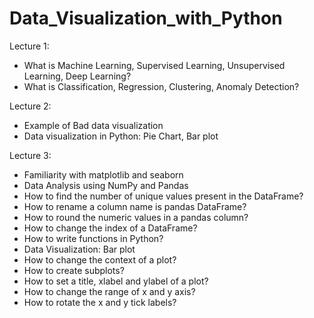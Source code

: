 # Data_Visualization_with_Python

Lecture 1: 
- What is Machine Learning, Supervised Learning, Unsupervised Learning, Deep Learning?
- What is Classification, Regression, Clustering, Anomaly Detection?

Lecture 2: 
- Example of Bad data visualization
- Data visualization in Python: Pie Chart, Bar plot

Lecture 3:
- Familiarity with matplotlib and seaborn
- Data Analysis using NumPy and Pandas
- How to find the number of unique values present in the DataFrame?
- How to rename a column name is pandas DataFrame?
- How to round the numeric values in a pandas column?
- How to change the index of a DataFrame?
- How to write functions in Python?
- Data Visualization: Bar plot
- How to change the context of a plot?
- How to create subplots?
- How to set a title, xlabel and ylabel of a plot?
- How to change the range of x and y axis?
- How to rotate the x and y tick labels?
